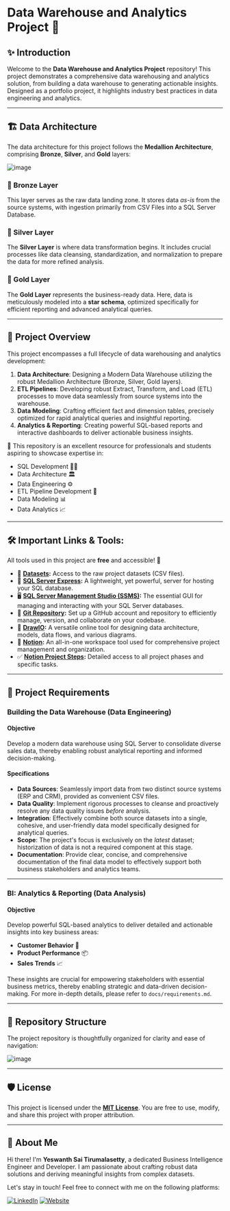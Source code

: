 # Data Warehouse and Analytics Project 🚀

## ✨ Introduction

Welcome to the **Data Warehouse and Analytics Project** repository! This project demonstrates a comprehensive data warehousing and analytics solution, from building a data warehouse to generating actionable insights. Designed as a portfolio project, it highlights industry best practices in data engineering and analytics.

---

## 🏗️ Data Architecture

The data architecture for this project follows the **Medallion Architecture**, comprising **Bronze**, **Silver**, and **Gold** layers:

![image](https://github.com/user-attachments/assets/fd4f0f57-c71e-422e-bec8-d637cf21aeae)



### 🥉 Bronze Layer
This layer serves as the raw data landing zone. It stores data *as-is* from the source systems, with ingestion primarily from CSV Files into a SQL Server Database.

### 🥈 Silver Layer
The **Silver Layer** is where data transformation begins. It includes crucial processes like data cleansing, standardization, and normalization to prepare the data for more refined analysis.

### 🥇 Gold Layer
The **Gold Layer** represents the business-ready data. Here, data is meticulously modeled into a **star schema**, optimized specifically for efficient reporting and advanced analytical queries.

---

## 📖 Project Overview

This project encompasses a full lifecycle of data warehousing and analytics development:

1.  **Data Architecture**: Designing a Modern Data Warehouse utilizing the robust Medallion Architecture (Bronze, Silver, Gold layers).
2.  **ETL Pipelines**: Developing robust Extract, Transform, and Load (ETL) processes to move data seamlessly from source systems into the warehouse.
3.  **Data Modeling**: Crafting efficient fact and dimension tables, precisely optimized for rapid analytical queries and insightful reporting.
4.  **Analytics & Reporting**: Creating powerful SQL-based reports and interactive dashboards to deliver actionable business insights.

🎯 This repository is an excellent resource for professionals and students aspiring to showcase expertise in:
* SQL Development 🧑‍💻
* Data Architecture 🏛️
* Data Engineering ⚙️
* ETL Pipeline Development 🚀
* Data Modeling 📊
* Data Analytics 📈

---

## 🛠️ Important Links & Tools:

All tools used in this project are **free** and accessible! 🎉

* 📁 **[Datasets](datasets/):** Access to the raw project datasets (CSV files).
* 💾 **[SQL Server Express](https://www.microsoft.com/en-us/sql-server/sql-server-downloads):** A lightweight, yet powerful, server for hosting your SQL database.
* 🖥️ **[SQL Server Management Studio (SSMS)](https://learn.microsoft.com/en-us/sql/ssms/download-sql-server-management-studio-ssms?view=sql-server-ver16):** The essential GUI for managing and interacting with your SQL Server databases.
* 🐙 **[Git Repository](https://github.com/):** Set up a GitHub account and repository to efficiently manage, version, and collaborate on your codebase.
* 🎨 **[DrawIO](https://www.drawio.com/):** A versatile online tool for designing data architecture, models, data flows, and various diagrams.
* 📝 **[Notion](https://www.notion.com/):** An all-in-one workspace tool used for comprehensive project management and organization.
* ✅ **[Notion Project Steps](https://thankful-pangolin-2ca.notion.site/SQL-Data-Warehouse-Project-16ed041640ef80489667cfe2f380b269?pvs=4):** Detailed access to all project phases and specific tasks.

---

## 🎯 Project Requirements

### Building the Data Warehouse (Data Engineering)

#### Objective
Develop a modern data warehouse using SQL Server to consolidate diverse sales data, thereby enabling robust analytical reporting and informed decision-making.

#### Specifications
* **Data Sources**: Seamlessly import data from two distinct source systems (ERP and CRM), provided as convenient CSV files.
* **Data Quality**: Implement rigorous processes to cleanse and proactively resolve any data quality issues *before* analysis.
* **Integration**: Effectively combine both source datasets into a single, cohesive, and user-friendly data model specifically designed for analytical queries.
* **Scope**: The project's focus is exclusively on the *latest* dataset; historization of data is not a required component at this stage.
* **Documentation**: Provide clear, concise, and comprehensive documentation of the final data model to effectively support both business stakeholders and analytics teams.

---

### BI: Analytics & Reporting (Data Analysis)

#### Objective
Develop powerful SQL-based analytics to deliver detailed and actionable insights into key business areas:

* **Customer Behavior** 👥
* **Product Performance** 📦
* **Sales Trends** 📈

These insights are crucial for empowering stakeholders with essential business metrics, thereby enabling strategic and data-driven decision-making. For more in-depth details, please refer to `docs/requirements.md`.

---

## 📂 Repository Structure

The project repository is thoughtfully organized for clarity and ease of navigation:

![image](https://github.com/user-attachments/assets/e6ed198a-1bec-4518-b713-33bf90a8699f)


---

## 🛡️ License

This project is licensed under the **[MIT License](LICENSE)**. You are free to use, modify, and share this project with proper attribution.

---

## 🌟 About Me

Hi there! I'm **Yeswanth Sai Tirumalasetty**, a dedicated Business Intelligence Engineer and Developer. I am passionate about crafting robust data solutions and deriving meaningful insights from complex datasets.

Let's stay in touch! Feel free to connect with me on the following platforms:

[![LinkedIn](https://img.shields.io/badge/LinkedIn-0077B5?style=for-the-badge&logo=linkedin&logoColor=white)](https://linkedin.com/in/yeswanthsaitirumalasetty)
[![Website](https://img.shields.io/badge/Website-000000?style=for-the-badge&logo=google-chrome&logoColor=white)](https://www.yeswanthsaitirumalasetty.com)
